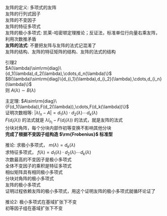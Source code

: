 友阵的定义: 多项式的友阵    
友阵的行列式因子    
友阵的不变因子    
友阵的特征多项式    
友阵的极小多项式: 凯莱-哈密顿定理推论；反证法，标准单位行向量右乘友阵，利用次数推矛盾    
**友阵的法式**: 不要把友阵与友阵的法式记混淆了    
友阵的结构、友阵的特征矩阵的结构、友阵的法式的结构    
    
引理2    
 $A(\lambda)\sim\rm{diag}\{d_1(\lambda),d_2(\lambda),\cdots,d_n(\lambda)\}$     
 $B(\lambda)\sim\rm{diag}\{d_{i_1}(\lambda),d_{i_2}(\lambda),\cdots,d_{i_n}(\lambda)\}$     
则 $A(\lambda)\sim B(\lambda)$     
    
主定理:  $A\sim\rm{diag}\{F(d_1(\lambda)),F(d_2(\lambda)),\cdots,F(d_k(\lambda))\}$     
证明次数相等:  $|\lambda I_n-A|=d_1(\lambda)\cdot d_2(\lambda)\cdots d_k(\lambda)$     
 $F(d_i(\lambda))$ 的法式就是 $\lambda I_{n_i}-F(d_i(\lambda))$ 的法式，就是友阵的法式    
分块对角阵，每个分块内部作初等变换不影响其他分块    
**完成了根据不变因子组构造 $\rm{Frobenius}$ 标准型**    
    
推论: 求极小多项式， $m(\lambda)=d_k(\lambda)$     
求特征多项式， $f(\lambda)=d_1(\lambda)\cdot d_2(\lambda)\cdots d_k(\lambda)$     
次数最高的不变因子是极小多项式    
全体不变因子的乘积是特征多项式    
相似矩阵具有相同极小多项式    
分块对角阵的极小多项式    
友阵的极小多项式    
证明过程依赖友阵的极小多项式，用这个证明友阵的极小多项式就循环论证了    
    
推论2: 极小多项式在基域扩张下不变    
初等因子组在基域扩张下不变    

